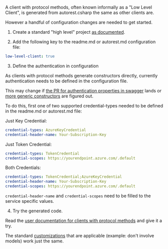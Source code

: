 A client with protocol methods, often known informally as a "Low Level Client", is generated from autorest.csharp the same as other clients are. 

However a handful of configuration changes are needed to get started.

1. Create a standard "high level" project [as documented](csharp_generate).

2. Add the following key to the readme.md or autorest.md configuration file:

```yaml
low-level-client: true
```

3. Define the authentication in configuration 

As clients with protocol methods generate constructors directly, currently authentication needs to be defined in the configuration file.

This may change if [the PR for authentication properties in swagger](1128) lands or [more generic constructors](1221) are figured out.

To do this, first one of two supported credential-types needed to be defined in the readme.md or autorest.md file:

Just Key Credential:
```yaml
credential-types: AzureKeyCredential
credential-header-name: Your-Subscription-Key
```

Just Token Credential:
```yaml
credential-types: TokenCredential
credential-scopes: https://yourendpoint.azure.com/.default
```

Both Credentials:
```yaml
credential-types: TokenCredential;AzureKeyCredential
credential-header-name: Your-Subscription-Key
credential-scopes: https://yourendpoint.azure.com/.default
```

`credential-header-name` and `credential-scopes` need to be filled to the service specific values. 

4. Try the generated code.

Read the [user documentation for clients with protocol methods](protocol_method_user_doc) and give it a try.

The standard [customizations](customizations) that are applicable (example: don't involve models) work just the same.


<!-- LINKS -->
[csharp_generate]: ./generate/readme.md
[1128]: https://github.com/Azure/autorest.csharp/pull/1128
[1221]: https://github.com/Azure/autorest.csharp/issues/1221
[protocol_method_user_doc]: https://github.com/Azure/azure-sdk-for-net/blob/master/sdk/core/Azure.Core/samples/ProtocolMethods.md
[customizations]: https://github.com/Azure/autorest.csharp#customizing-the-generated-code